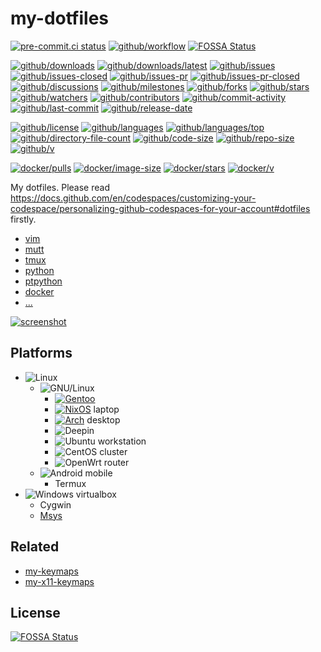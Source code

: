 # my-dotfiles

[![pre-commit.ci status](https://results.pre-commit.ci/badge/github/Freed-Wu/my-dotfiles/main.svg)](https://results.pre-commit.ci/latest/github/Freed-Wu/my-dotfiles/main)
[![github/workflow](https://github.com/Freed-Wu/my-dotfiles/actions/workflows/main.yml/badge.svg)](https://github.com/Freed-Wu/my-dotfiles/actions)
[![FOSSA Status](https://app.fossa.com/api/projects/git%2Bgithub.com%2FFreed-Wu%2Fmy-dotfiles.svg?type=shield)](https://app.fossa.com/projects/git%2Bgithub.com%2FFreed-Wu%2Fmy-dotfiles?ref=badge_shield)

[![github/downloads](https://shields.io/github/downloads/Freed-Wu/my-dotfiles/total)](https://github.com/Freed-Wu/my-dotfiles/releases)
[![github/downloads/latest](https://shields.io/github/downloads/Freed-Wu/my-dotfiles/latest/total)](https://github.com/Freed-Wu/my-dotfiles/releases/latest)
[![github/issues](https://shields.io/github/issues/Freed-Wu/my-dotfiles)](https://github.com/Freed-Wu/my-dotfiles/issues)
[![github/issues-closed](https://shields.io/github/issues-closed/Freed-Wu/my-dotfiles)](https://github.com/Freed-Wu/my-dotfiles/issues?q=is%3Aissue+is%3Aclosed)
[![github/issues-pr](https://shields.io/github/issues-pr/Freed-Wu/my-dotfiles)](https://github.com/Freed-Wu/my-dotfiles/pulls)
[![github/issues-pr-closed](https://shields.io/github/issues-pr-closed/Freed-Wu/my-dotfiles)](https://github.com/Freed-Wu/my-dotfiles/pulls?q=is%3Apr+is%3Aclosed)
[![github/discussions](https://shields.io/github/discussions/Freed-Wu/my-dotfiles)](https://github.com/Freed-Wu/my-dotfiles/discussions)
[![github/milestones](https://shields.io/github/milestones/all/Freed-Wu/my-dotfiles)](https://github.com/Freed-Wu/my-dotfiles/milestones)
[![github/forks](https://shields.io/github/forks/Freed-Wu/my-dotfiles)](https://github.com/Freed-Wu/my-dotfiles/network/members)
[![github/stars](https://shields.io/github/stars/Freed-Wu/my-dotfiles)](https://github.com/Freed-Wu/my-dotfiles/stargazers)
[![github/watchers](https://shields.io/github/watchers/Freed-Wu/my-dotfiles)](https://github.com/Freed-Wu/my-dotfiles/watchers)
[![github/contributors](https://shields.io/github/contributors/Freed-Wu/my-dotfiles)](https://github.com/Freed-Wu/my-dotfiles/graphs/contributors)
[![github/commit-activity](https://shields.io/github/commit-activity/w/Freed-Wu/my-dotfiles)](https://github.com/Freed-Wu/my-dotfiles/graphs/commit-activity)
[![github/last-commit](https://shields.io/github/last-commit/Freed-Wu/my-dotfiles)](https://github.com/Freed-Wu/my-dotfiles/commits)
[![github/release-date](https://shields.io/github/release-date/Freed-Wu/my-dotfiles)](https://github.com/Freed-Wu/my-dotfiles/releases/latest)

[![github/license](https://shields.io/github/license/Freed-Wu/my-dotfiles)](https://github.com/Freed-Wu/my-dotfiles/blob/main/LICENSE)
[![github/languages](https://shields.io/github/languages/count/Freed-Wu/my-dotfiles)](https://github.com/Freed-Wu/my-dotfiles)
[![github/languages/top](https://shields.io/github/languages/top/Freed-Wu/my-dotfiles)](https://github.com/Freed-Wu/my-dotfiles)
[![github/directory-file-count](https://shields.io/github/directory-file-count/Freed-Wu/my-dotfiles)](https://github.com/Freed-Wu/my-dotfiles)
[![github/code-size](https://shields.io/github/languages/code-size/Freed-Wu/my-dotfiles)](https://github.com/Freed-Wu/my-dotfiles)
[![github/repo-size](https://shields.io/github/repo-size/Freed-Wu/my-dotfiles)](https://github.com/Freed-Wu/my-dotfiles)
[![github/v](https://shields.io/github/v/release/Freed-Wu/my-dotfiles)](https://github.com/Freed-Wu/my-dotfiles)

[![docker/pulls](https://img.shields.io/docker/pulls/freedwu/my-dotfiles)](https://hub.docker.com/r/freedwu/my-dotfiles)
[![docker/image-size](https://img.shields.io/docker/image-size/freedwu/my-dotfiles)](https://hub.docker.com/r/freedwu/my-dotfiles)
[![docker/stars](https://img.shields.io/docker/stars/freedwu/my-dotfiles)](https://hub.docker.com/r/freedwu/my-dotfiles)
[![docker/v](https://img.shields.io/docker/v/freedwu/my-dotfiles)](https://hub.docker.com/r/freedwu/my-dotfiles/tags)

My dotfiles. Please read
<https://docs.github.com/en/codespaces/customizing-your-codespace/personalizing-github-codespaces-for-your-account#dotfiles>
firstly.

- [vim](.config/nvim)
- [mutt](.config/neomutt)
- [tmux](.config/tmux)
- [python](.config/python)
- [ptpython](.config/ptpython)
- [docker](.docker)
- [...](.gitignore)

[![screenshot](https://user-images.githubusercontent.com/32936898/199290335-bb4c9b9e-1fc9-4f8d-af30-a1f8d49c6f35.jpg)](https://user-images.githubusercontent.com/32936898/199288079-777dee13-224d-468b-ac32-23042e34f0be.jpg)

## Platforms

- ![Linux](https://img.shields.io/badge/Linux-gray?logo=Linux)
  - ![GNU/Linux](https://img.shields.io/badge/GNU%2FLinux-gray?logo=gnu)
    - [![Gentoo](https://img.shields.io/badge/Gentoo-gray?logo=Gentoo)](https://github.com/Freed-Wu/my-portage)
    - [![NixOS](https://img.shields.io/badge/NixOS-gray?logo=NixOS)](https://github.com/Freed-Wu/my-configuration.nix)
      laptop
    - [![Arch](https://img.shields.io/badge/Archlinux-gray?logo=Archlinux)](https://github.com/Freed-Wu/my-pacman.conf)
      desktop
    - ![Deepin](https://img.shields.io/badge/Deepin-gray?logo=Deepin)
    - ![Ubuntu](https://img.shields.io/badge/Ubuntu-gray?logo=Ubuntu) workstation
    - ![CentOS](https://img.shields.io/badge/CentOS-gray?logo=CentOS) cluster
    - ![OpenWrt](https://img.shields.io/badge/OpenWrt-gray?logo=OpenWrt) router
  - ![Android](https://img.shields.io/badge/Android-gray?logo=Android) mobile
    - Termux
- ![Windows](https://img.shields.io/badge/Windows-gray?logo=Windows) virtualbox
  - Cygwin
  - [Msys](https://github.com/Freed-Wu/my-msys2-config)

## Related

- [my-keymaps](https://github.com/Freed-Wu/my-keymaps)
- [my-x11-keymaps](https://github.com/Freed-Wu/my-x11-keymaps)

## License

[![FOSSA Status](https://app.fossa.com/api/projects/git%2Bgithub.com%2FFreed-Wu%2Fmy-dotfiles.svg?type=large)](https://app.fossa.com/projects/git%2Bgithub.com%2FFreed-Wu%2Fmy-dotfiles?ref=badge_large)
